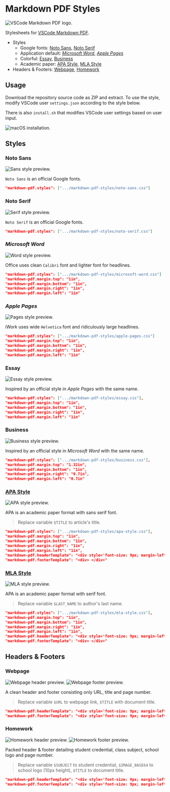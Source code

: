 # Markdown PDF Styles

![VSCode Markdown PDF logo.](https://github.com/yzane/vscode-markdown-pdf/raw/master/images/icon.png)

Stylesheets for [VSCode Markdown PDF](https://github.com/yzane/vscode-markdown-pdf/).

- Styles
  - Google fonts: [Noto Sans](#noto-sans), [Noto Serif](#noto-sans)
  - Application default: [*Microsoft Word*](#microsoft-word), [*Apple Pages*](#apple-pages)
  - Colorful: [Essay](#essay), [Business](#business)
  - Academic paper: [APA Style](#apa-style), [MLA Style](#mla-style)
- Headers & Footers: [Webpage](#webpage), [Homework](#homework)

## Usage

Download the repository source code as ZIP and extract. To use the style, modify
VSCode user `settings.json` according to the style below.

There is also `install.sh` that modifies VSCode user settings based on user
input.

![macOS installation.](https://github.com/hendraanggrian/markdown-pdf-styles/raw/assets/install.png)

## Styles

### Noto Sans

![Sans style preview.](https://github.com/hendraanggrian/markdown-pdf-styles/raw/assets/style_sans.png)

`Noto Sans` is an official Google fonts.

```json
"markdown-pdf.styles": [".../markdown-pdf-styles/noto-sans.css"]
```

### Noto Serif

![Serif style preview.](https://github.com/hendraanggrian/markdown-pdf-styles/raw/assets/style_serif.png)

`Noto Serif` is an official Google fonts.

```json
"markdown-pdf.styles": [".../markdown-pdf-styles/noto-serif.css"]
```

### *Microsoft Word*

![Word style preview.](https://github.com/hendraanggrian/markdown-pdf-styles/raw/assets/style_word.png)

Office uses clean `Calibri` font and lighter font for headlines.

```json
"markdown-pdf.styles": [".../markdown-pdf-styles/microsoft-word.css"]
"markdown-pdf.margin.top": "1in",
"markdown-pdf.margin.bottom": "1in",
"markdown-pdf.margin.right": "1in",
"markdown-pdf.margin.left": "1in"
```

### *Apple Pages*

![Pages style preview.](https://github.com/hendraanggrian/markdown-pdf-styles/raw/assets/style_pages.png)

iWork uses wide `Helvetica` font and ridiculously large headlines.

```json
"markdown-pdf.styles": [".../markdown-pdf-styles/apple-pages.css"]
"markdown-pdf.margin.top": "1in",
"markdown-pdf.margin.bottom": "1in",
"markdown-pdf.margin.right": "1in",
"markdown-pdf.margin.left": "1in"
```

### Essay

![Essay style preview.](https://github.com/hendraanggrian/markdown-pdf-styles/raw/assets/style_essay.png)

Inspired by an official style in *Apple Pages* with the same name.

```json
"markdown-pdf.styles": [".../markdown-pdf-styles/essay.css"],
"markdown-pdf.margin.top": "1in",
"markdown-pdf.margin.bottom": "1in",
"markdown-pdf.margin.right": "1in",
"markdown-pdf.margin.left": "1in"
```

### Business

![Business style preview.](https://github.com/hendraanggrian/markdown-pdf-styles/raw/assets/style_business.png)

Inspired by an official style in *Microsoft Word* with the same name.

```json
"markdown-pdf.styles": [".../markdown-pdf-styles/business.css"],
"markdown-pdf.margin.top": "1.32in",
"markdown-pdf.margin.bottom": "1in",
"markdown-pdf.margin.right": "0.7in",
"markdown-pdf.margin.left": "0.7in"
```

### [APA Style](https://apastyle.apa.org/style-grammar-guidelines/paper-format/)

![APA style preview.](https://github.com/hendraanggrian/markdown-pdf-styles/raw/assets/style_apa.png)

APA is an academic paper format with sans serif font.

> Replace variable `$TITLE` to article's title.

```json
"markdown-pdf.styles": [".../markdown-pdf-styles/apa-style.css"],
"markdown-pdf.margin.top": "1in",
"markdown-pdf.margin.bottom": "1in",
"markdown-pdf.margin.right": "1in",
"markdown-pdf.margin.left": "1in",
"markdown-pdf.headerTemplate": "<div style='font-size: 9px; margin-left: 1cm;'> <span style='text-transform: uppercase;'>$TITLE</span> </div> <div style='font-size: 9px; margin-left: auto; margin-right: 1cm;'> <span class='pageNumber'></span> </div>",
"markdown-pdf.footerTemplate": "<div> </div>"
```

### [MLA Style](https://style.mla.org/mla-format/)

![MLA style preview.](https://github.com/hendraanggrian/markdown-pdf-styles/raw/assets/style_mla.png)

APA is an academic paper format with serif font.

> Replace variable `$LAST_NAME` to author's last name.

```json
"markdown-pdf.styles": [".../markdown-pdf-styles/mla-style.css"],
"markdown-pdf.margin.top": "1in",
"markdown-pdf.margin.bottom": "1in",
"markdown-pdf.margin.right": "1in",
"markdown-pdf.margin.left": "1in",
"markdown-pdf.headerTemplate": "<div style='font-size: 9px; margin-left: auto; margin-right: 1cm;'> <span>$LAST_NAME</span> <span class='pageNumber'></span> </div>",
"markdown-pdf.footerTemplate": "<div> </div>"
```

## Headers & Footers

### Webpage

![Webpage header preview.](https://github.com/hendraanggrian/markdown-pdf-styles/raw/assets/header_webpage.png)
![Webpage footer preview.](https://github.com/hendraanggrian/markdown-pdf-styles/raw/assets/footer_webpage.png)

A clean header and footer consisting only URL, title and page number.

> Replace variable `$URL` to webpage link, `$TITLE` with document title.

```json
"markdown-pdf.headerTemplate": "<div style='font-size: 9px; margin-left: 1cm; margin-right: 1cm;'> <span>$URL</span> </div>",
"markdown-pdf.footerTemplate": "<div style='font-size: 9px; margin-left: 1cm;'> <span>$TITLE</span> </div> <div style='font-size: 9px; margin-left: auto; margin-right: 1cm;'> <span class='pageNumber'></span> / <span class='totalPages'></span> </div>"
```

### Homework

![Homework header preview.](https://github.com/hendraanggrian/markdown-pdf-styles/raw/assets/header_homework.png)
![Homework footer preview.](https://github.com/hendraanggrian/markdown-pdf-styles/raw/assets/footer_homework.png)

Packed header & footer detailing student credential, class subject, school logo
and page number.

> Replace variable `$SUBJECT` to student credential, `$IMAGE_BASE64` to school
  logo (10px height), `$TITLE` to document title.

```json
"markdown-pdf.headerTemplate": "<div style='font-size: 9px; margin-left: 1cm;'> <span>$SUBJECT</span> </div> <div style='margin-left: auto; margin-right: 1cm;'> <img src='$IMAGE_BASE64'> </div>",
"markdown-pdf.footerTemplate": "<div style='font-size: 9px; margin-left: 1cm;'> <span>$TITLE</span> </div> <div style='font-size: 9px; margin-left: auto; margin-right: 1cm;'> <span class='pageNumber'></span> / <span class='totalPages'></span> </div>"
```
